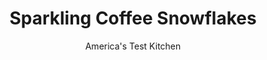 ---
layout: ../../layouts/MarkdownPostLayout.astro
title: Sparkling Coffee Snowflakes
author: America's Test Kitchen
pubDate: 2023-03-15
description: "Shortbread cookies are okay. Shortbread cookies infused with coffee are better."
image_url: https://res.cloudinary.com/hksqkdlah/image/upload/ar_1:1,c_fill,dpr_2.0,f_auto,fl_lossy.progressive.strip_profile,g_faces:auto,q_auto:low,w_344/22932_sfs-sparkling-coffee-stars-002
tags: ["Desserts or Baked Goods","Holiday","Contest Recipes"]
calories: 4197
protein: 
carbohydrates: 10
fats: 
fiber: 
ingredients: ["2 cups (10 ounces), all-purpose flour","1/4 teaspoon, salt","16 tablespoons (2 sticks), unsalted butter, softened","1/2 cup packed (3½ ounces), light brown sugar","1/4 cup (1¾ ounces), granulated sugar","1/2 cup (3 ounces), semisweet chocolate chips, melted","1 tablespoon, instant espresso powder","1/2 cup (3 ounces), white chocolate chip, melted","1/4 cup, turbinado sugar"]
serves: 48
time: "2 hours, plus 2 hours chilling and 35 minutes cooling"
instructions: ["MAKE DOUGH Combine flour and salt in medium bowl. With electric mixer on medium-high speed, beat butter, brown sugar, granulated sugar, and espresso powder until light and fluffy, about 2 minutes. Reduce speed to low, add flour mixture and mix until just combined. Divide dough in half. Pat each half into 5-inch disk, wrap in plastic wrap, and refrigerate until firm, at least 2 hours or up to 3 days.","ROLL AND CUT Adjust oven racks to upper-middle and lower-middle positions and heat oven to 300 degrees. Line two baking sheets with parchment paper. On lightly floured surface, roll each chilled dough disk into 11-inch round, about 1/4 inch thick. Using 2-inch star-shaped cookie cutter, cut out cookies, gathering and rerolling dough as necessary.","BAKE COOKIES Place cookies 1 inch apart on prepared baking sheets and bake until set, 18 to 22 minutes, switching and rotating sheets halfway through baking. Cool 5 minutes on sheets, then transfer to wire racks to cool completely. Repeat with remaining dough.","DECORATE COOKIES Drizzle cookies with melted semisweet and white chocolates (see Test Kitchen Technique, related) and sprinkle with turbinado sugar. Let sit until chocolate hardens, about 15 minutes. (Cookies can be stored in airtight container at room temperature for 4 days.)"]
nutrition: ["21 mg Potassium","13 mg Phosphorus","7 mg Calcium","4 mg Magnesium","15 mg Sodium","4 g Fat","1 g Monounsaturated","10 mg Cholesterol","3 g Saturated","9 µg Folic acid","2 µg Folate (food)","5 g Sugars","1 g Water","10 g Carbs","17 µg Folate equivalent (total)","32 µg Vitamin A","87 kcal Energy","5 g Sugars, added","4197 calories"]
notes: "Melt the chocolate, both semisweet and white, by microwaving the chips in small individual bowls until theyre smooth, about 1 minute. Turbinado sugar is raw sugar with a faint molasses taste. It comes in large crystals that add crunch and sparkle to the snowflake cookies."
---